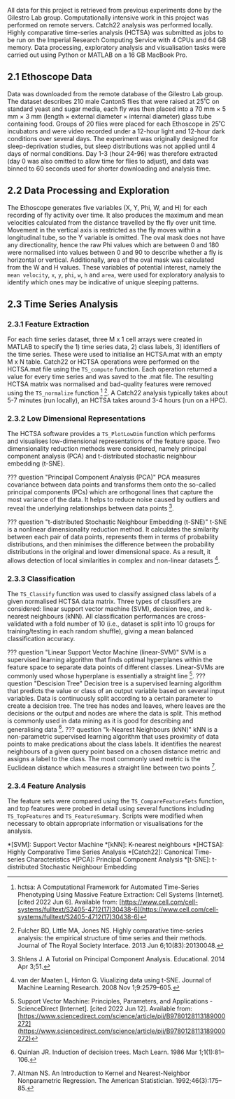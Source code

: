 All data for this project is retrieved from previous experiments done by the Gilestro Lab group. Computationally intensive work in this project was performed on remote servers. Catch22 analysis was performed locally. Highly comparative time-series analysis (HCTSA) was submitted as jobs to be run on the Imperial Research Computing Service with 4 CPUs and 64 GB memory. Data processing, exploratory analysis and visualisation tasks were carried out using Python or MATLAB on a 16 GB MacBook Pro.

## 2.1 Ethoscope Data

Data was downloaded from the remote database of the Gilestro Lab group. The dataset describes 210 male CantonS flies that were raised at 25˚C on standard yeast and sugar media, each fly was then placed into a 70 mm × 5 mm × 3 mm (length × external diameter × internal diameter) glass tube containing food. Groups of 20 flies were placed for each Ethoscope in 25˚C incubators and were video recorded under a 12-hour light and 12-hour dark conditions over several days. The experiment was originally designed for sleep-deprivation studies, but sleep distributions was not applied until 4 days of normal conditions. Day 1-3 (hour 24-96) was therefore extracted (day 0 was also omitted to allow time for flies to adjust), and data was binned to 60 seconds used for shorter downloading and analysis time.

## 2.2 Data Processing and Exploration

The Ethoscope generates five variables (X, Y, Phi, W, and H) for each recording of fly activity over time. It also produces the maximum and mean velocities calculated from the distance travelled by the fly over unit time. Movement in the vertical axis is restricted as the fly moves within a longitudinal tube, so the Y variable is omitted. The oval mask does not have any directionality, hence the raw Phi values which are between 0 and 180 were normalised into values between 0 and 90 to describe whether a fly is horizontal or vertical. Additionally, area of the oval mask was calculated from the W and H values. These variables of potential interest, namely the `mean velocity`, `x`, `y`, `phi`, `w`, `h` and `area`, were used for exploratory analysis to identify which ones may be indicative of unique sleeping patterns. 


## 2.3 Time Series Analysis

### 2.3.1 Feature Extraction

For each time series dataset, three M x 1 cell arrays were created in MATLAB to specify the 1) time series data, 2) class labels, 3) identifiers of the time series. These were used to initialise an HCTSA.mat with an empty M x N table. Catch22 or HCTSA operations were performed on the HCTSA.mat file using the `TS_compute` function. Each operation returned a value for every time series and was saved to the .mat file. The resulting HCTSA matrix was normalised and bad-quality features were removed using the `TS_normalize` function [^1] [^2]. A  Catch22 analysis typically takes about 5-7 minutes (run locally), an HCTSA takes around 3-4 hours (run on a HPC). 

### 2.3.2 Low Dimensional Representations

The HCTSA software provides a `TS_PlotLowDim` function which performs and visualises low-dimensional representations of the feature space. Two dimensionality reduction methods were considered, namely principal component analysis (PCA) and t-distributed stochastic neighbour embedding (t-SNE). 

??? question "Principal Component Analysis (PCA)"
    PCA measures covariance between data points and transforms them onto the so-called principal components (PCs) which are orthogonal lines that capture the most variance of the data. It helps to reduce noise caused by outliers and reveal the underlying relationships between data points [^3].

??? question "t-distributed Stochastic Neighbour Embedding (t-SNE)"
    t-SNE is a nonlinear dimensionality reduction method. It calculates the similarity between each pair of data points, represents them in terms of probability distributions, and then minimises the difference between the probability distributions in the original and lower dimensional space. As a result, it allows detection of local similarities in complex and non-linear datasets [^4].


### 2.3.3 Classification

The `TS_Classify` function was used to classify assigned class labels of a given normalised HCTSA data matrix. Three types of classifiers are considered: linear support vector machine (SVM), decision tree, and k-nearest neighbours (kNN). All classification performances are cross-validated with a fold number of 10 (i.e., dataset is split into 10 groups for training/testing in each random shuffle), giving a mean balanced classification accuracy.

??? question "Linear Support Vector Machine (linear-SVM)"
    SVM is a supervised learning algorithm that finds optimal hyperplanes within the feature space to separate data points of different classes. Linear-SVMs are commonly used whose hyperplane is essentially a straight line [^5]. 
??? question "Descision Tree"
    Decision tree is a supervised learning algorithm that predicts the value or class of an output variable based on several input variables. Data is continuously split according to a certain parameter to create a decision tree. The tree has nodes and leaves, where leaves are the decisions or the output and nodes are where the data is split. This method is commonly used in data mining as it is good for describing and generalising data [^6].
??? question "k-Nearest Neighbours (kNN)"
    kNN is a non-parametric supervised learning algorithm that uses proximity of data points to make predications about the class labels. It identifies the nearest neighbours of a given query point based on a chosen distance metric and assigns a label to the class. The most commonly used metric is the Euclidean distance which measures a straight line between two points [^7].


### 2.3.4 Feature Analysis

The feature sets were compared using the `TS_CompareFeatureSets` function, and top features were probed in detail using several functions including `TS_TopFeatures` and `TS_FeatureSummary`.  Scripts were modified when necessary to obtain appropriate information or visualisations for the analysis. 


*[SVM]: Support Vector Machine
*[kNN]: K-nearest neighbours
*[HCTSA]: Highly Comparative Time Series Analysis
*[Catch22]: Canonical Time-series Characteristics
*[PCA]: Principal Component Analysis
*[t-SNE]: t-distributed Stochastic Neighbour Embedding

[^1]: hctsa: A Computational Framework for Automated Time-Series Phenotyping Using Massive Feature Extraction: Cell Systems [Internet]. [cited 2022 Jun 6]. Available from: [https://www.cell.com/cell-systems/fulltext/S2405-4712(17)30438-6](https://www.cell.com/cell-systems/fulltext/S2405-4712(17)30438-6)
[^2]: Fulcher BD, Little MA, Jones NS. Highly comparative time-series analysis: the empirical structure of time series and their methods. Journal of The Royal Society Interface. 2013 Jun 6;10(83):20130048. 
[^3]: Shlens J. A Tutorial on Principal Component Analysis. Educational. 2014 Apr 3;51. 
[^4]: van der Maaten L, Hinton G. Viualizing data using t-SNE. Journal of Machine Learning Research. 2008 Nov 1;9:2579–605. 
[^5]: Support Vector Machine: Principles, Parameters, and Applications - ScienceDirect [Internet]. [cited 2022 Jun 12]. Available from: [https://www.sciencedirect.com/science/article/pii/B9780128113189000272](https://www.sciencedirect.com/science/article/pii/B9780128113189000272)
[^6]: Quinlan JR. Induction of decision trees. Mach Learn. 1986 Mar 1;1(1):81–106. 
[^7]: Altman NS. An Introduction to Kernel and Nearest-Neighbor Nonparametric Regression. The American Statistician. 1992;46(3):175–85. 


